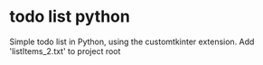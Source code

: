 # todo list python
 Simple todo list in Python, using the customtkinter extension.
 Add 'listItems_2.txt' to project root
